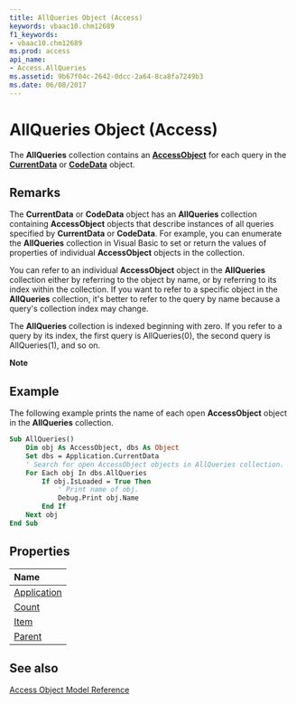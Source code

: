 ```yaml
---
title: AllQueries Object (Access)
keywords: vbaac10.chm12689
f1_keywords:
- vbaac10.chm12689
ms.prod: access
api_name:
- Access.AllQueries
ms.assetid: 9b67f04c-2642-0dcc-2a64-8ca8fa7249b3
ms.date: 06/08/2017
---
```



# AllQueries Object (Access)

The  **AllQueries** collection contains an **[AccessObject](Access.AccessObject.md)** for each query in the **[CurrentData](Access.CurrentData.md)** or **[CodeData](Access.CodeData.md)** object.


## Remarks

The  **CurrentData** or **CodeData** object has an **AllQueries** collection containing **AccessObject** objects that describe instances of all queries specified by **CurrentData** or **CodeData**. For example, you can enumerate the **AllQueries** collection in Visual Basic to set or return the values of properties of individual **AccessObject** objects in the collection.

You can refer to an individual  **AccessObject** object in the **AllQueries** collection either by referring to the object by name, or by referring to its index within the collection. If you want to refer to a specific object in the **AllQueries** collection, it's better to refer to the query by name because a query's collection index may change.

The  **AllQueries** collection is indexed beginning with zero. If you refer to a query by its index, the first query is AllQueries(0), the second query is AllQueries(1), and so on.


 **Note**  


## Example

The following example prints the name of each open  **AccessObject** object in the **AllQueries** collection.


```vb
Sub AllQueries() 
    Dim obj As AccessObject, dbs As Object 
    Set dbs = Application.CurrentData 
    ' Search for open AccessObject objects in AllQueries collection. 
    For Each obj In dbs.AllQueries 
        If obj.IsLoaded = True Then 
            ' Print name of obj. 
            Debug.Print obj.Name 
        End If 
    Next obj 
End Sub
```


## Properties



|**Name**|
|:-----|
|[Application](Access.AllQueries.Application.md)|
|[Count](Access.AllQueries.Count.md)|
|[Item](Access.AllQueries.Item.md)|
|[Parent](Access.AllQueries.Parent.md)|

## See also


[Access Object Model Reference](overview/Access/object-model.md)
